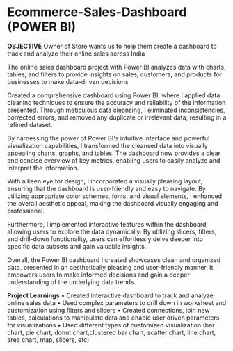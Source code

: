 # Ecommerce-Sales-Dashboard (POWER BI)

**OBJECTIVE**
Owner of Store wants us to help them create a dashboard to track and analyze their online sales across India



The online sales dashboard project with Power BI analyzes data with charts, tables, and filters to provide insights on sales, customers, and products for businesses to make data-driven decisions

Created a comprehensive dashboard using Power BI, where I applied data cleaning techniques to ensure the accuracy and reliability of the information presented. Through meticulous data cleansing, I eliminated inconsistencies, corrected errors, and removed any duplicate or irrelevant data, resulting in a refined dataset.

By harnessing the power of Power BI's intuitive interface and powerful visualization capabilities, I transformed the cleansed data into visually appealing charts, graphs, and tables. The dashboard now provides a clear and concise overview of key metrics, enabling users to easily analyze and interpret the information.

With a keen eye for design, I incorporated a visually pleasing layout, ensuring that the dashboard is user-friendly and easy to navigate. By utilizing appropriate color schemes, fonts, and visual elements, I enhanced the overall aesthetic appeal, making the dashboard visually engaging and professional.

Furthermore, I implemented interactive features within the dashboard, allowing users to explore the data dynamically. By utilizing slicers, filters, and drill-down functionality, users can effortlessly delve deeper into specific data subsets and gain valuable insights.

Overall, the Power BI dashboard I created showcases clean and organized data, presented in an aesthetically pleasing and user-friendly manner. It empowers users to make informed decisions and gain a deeper understanding of the underlying data trends.


**Project Learnings**
• Created interactive dashboard to track and analyze online sales data
• Used complex parameters to drill down in worksheet and customization using filters and slicers
• Created connections, join new tables, calculations to manipulate data and enable user driven parameters for visualizations
• Used different types of customized visualization (bar chart, pie chart, donut chart,clustered bar chart, scatter chart, line chart, area chart, map, slicers, etc)
